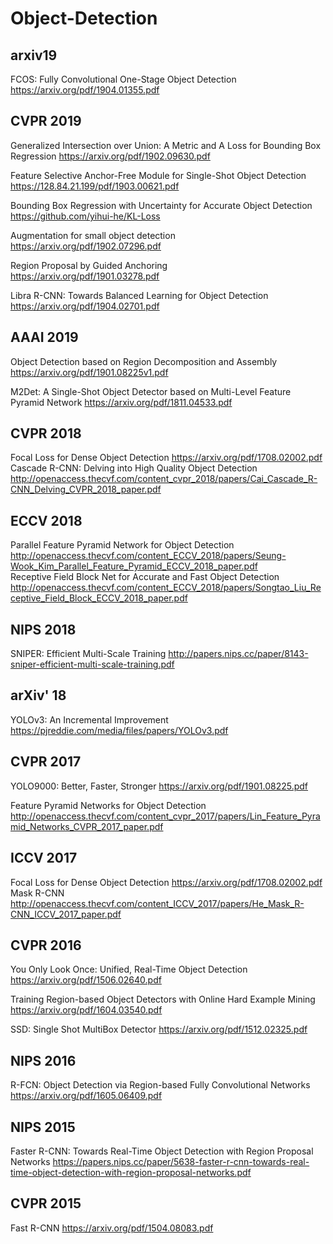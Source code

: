 # Object-Detection

## arxiv19
FCOS: Fully Convolutional One-Stage Object Detection  
https://arxiv.org/pdf/1904.01355.pdf


## CVPR 2019
Generalized Intersection over Union: A Metric and A Loss for Bounding Box Regression 
https://arxiv.org/pdf/1902.09630.pdf  

Feature Selective Anchor-Free Module for Single-Shot Object Detection  
https://128.84.21.199/pdf/1903.00621.pdf  

Bounding Box Regression with Uncertainty for Accurate Object Detection  
https://github.com/yihui-he/KL-Loss  

Augmentation for small object detection  
https://arxiv.org/pdf/1902.07296.pdf  

Region Proposal by Guided Anchoring  
https://arxiv.org/pdf/1901.03278.pdf

Libra R-CNN: Towards Balanced Learning for Object Detection  
https://arxiv.org/pdf/1904.02701.pdf  


## AAAI 2019
Object Detection based on Region Decomposition and Assembly
https://arxiv.org/pdf/1901.08225v1.pdf

M2Det: A Single-Shot Object Detector based on Multi-Level Feature Pyramid Network
https://arxiv.org/pdf/1811.04533.pdf

## CVPR 2018
Focal Loss for Dense Object Detection
https://arxiv.org/pdf/1708.02002.pdf  
Cascade R-CNN: Delving into High Quality Object Detection  
http://openaccess.thecvf.com/content_cvpr_2018/papers/Cai_Cascade_R-CNN_Delving_CVPR_2018_paper.pdf
## ECCV 2018
Parallel Feature Pyramid Network for Object Detection
http://openaccess.thecvf.com/content_ECCV_2018/papers/Seung-Wook_Kim_Parallel_Feature_Pyramid_ECCV_2018_paper.pdf  
Receptive Field Block Net for Accurate and Fast Object Detection  
http://openaccess.thecvf.com/content_ECCV_2018/papers/Songtao_Liu_Receptive_Field_Block_ECCV_2018_paper.pdf
## NIPS 2018
SNIPER: Efficient Multi-Scale Training
http://papers.nips.cc/paper/8143-sniper-efficient-multi-scale-training.pdf
## arXiv' 18
YOLOv3: An Incremental Improvement https://pjreddie.com/media/files/papers/YOLOv3.pdf
## CVPR 2017
YOLO9000: Better, Faster, Stronger 
https://arxiv.org/pdf/1901.08225.pdf

Feature Pyramid Networks for Object Detection
http://openaccess.thecvf.com/content_cvpr_2017/papers/Lin_Feature_Pyramid_Networks_CVPR_2017_paper.pdf

## ICCV 2017
Focal Loss for Dense Object Detection https://arxiv.org/pdf/1708.02002.pdf  
Mask R-CNN http://openaccess.thecvf.com/content_ICCV_2017/papers/He_Mask_R-CNN_ICCV_2017_paper.pdf

## CVPR 2016
You Only Look Once: Unified, Real-Time Object Detection
https://arxiv.org/pdf/1506.02640.pdf

Training Region-based Object Detectors with Online Hard Example Mining
https://arxiv.org/pdf/1604.03540.pdf

SSD: Single Shot MultiBox Detector
https://arxiv.org/pdf/1512.02325.pdf

## NIPS 2016
R-FCN: Object Detection via Region-based Fully Convolutional Networks
https://arxiv.org/pdf/1605.06409.pdf

## NIPS 2015
Faster R-CNN: Towards Real-Time Object Detection with Region Proposal Networks
https://papers.nips.cc/paper/5638-faster-r-cnn-towards-real-time-object-detection-with-region-proposal-networks.pdf

## CVPR 2015
Fast R-CNN https://arxiv.org/pdf/1504.08083.pdf


